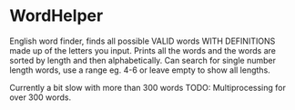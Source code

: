 # WordHelper
English word finder, finds all possible VALID words WITH DEFINITIONS made up of the letters you input. Prints all the words and the words are sorted by length and then alphabetically. Can search for single number length words, use a range eg. 4-6 or leave empty to show all lengths.

Currently a bit slow with more than 300 words
TODO: Multiprocessing for over 300 words.
